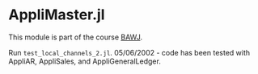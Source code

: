 # AppliMaster.jl

This module is part of the course [BAWJ](https://www.appligate.nl/BAWJ/).

Run `test_local_channels_2.jl`. 05/06/2002 - code has been tested with AppliAR, AppliSales, and AppliGeneralLedger.

